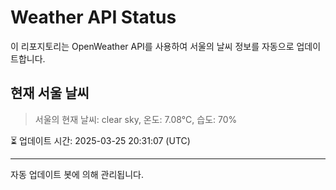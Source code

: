
# Weather API Status

이 리포지토리는 OpenWeather API를 사용하여 서울의 날씨 정보를 자동으로 업데이트합니다.

## 현재 서울 날씨
> 서울의 현재 날씨: clear sky, 온도: 7.08°C, 습도: 70%

⏳ 업데이트 시간: 2025-03-25 20:31:07 (UTC)

---
자동 업데이트 봇에 의해 관리됩니다.
